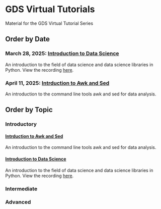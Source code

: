 # GDS Virtual Tutorials
Material for the GDS Virtual Tutorial Series

## Order by Date
### March 28, 2025: [Introduction to Data Science](032825_IntroToDS/README.md)
An introduction to the field of data science and data science libraries in Python. View the recording [here](https://youtu.be/pj0p_eTVjj0?si=h3KUOunClUI_n_QE).

### April 11, 2025: [Intrduction to Awk and Sed](041125_AwkAndSed/README.md)
An introduction to the command line tools awk and sed for data analysis.

## Order by Topic

### Introductory

#### [Intrduction to Awk and Sed](041125_AwkAndSed/README.md)
An introduction to the command line tools awk and sed for data analysis.

#### [Introduction to Data Science](032825_IntroToDS/README.md)
An introduction to the field of data science and data science libraries in Python. View the recording [here](https://youtu.be/pj0p_eTVjj0?si=h3KUOunClUI_n_QE).

### Intermediate

### Advanced

